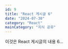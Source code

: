 ```yaml
---
id: 9
title: "React 게시글 6"
date: "2024-07-30"
category: "React"
mainCategory: "지식 공유"
---
```


이것은 React 게시글의 내용 6...
